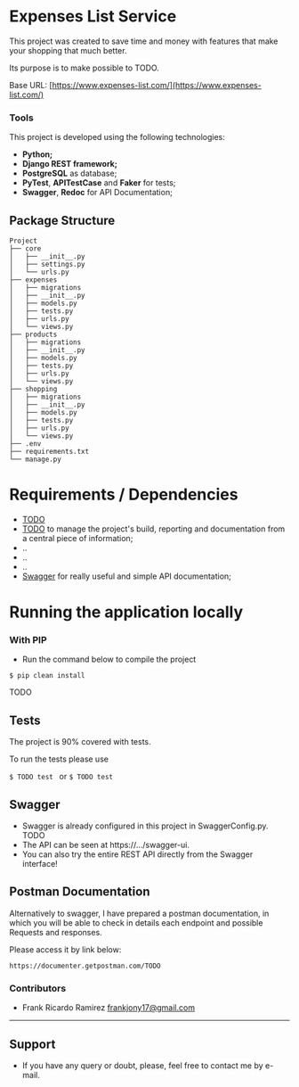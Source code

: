 # Expenses List Service
This project was created to save time and money with features that make your shopping that much better.

Its purpose is to make possible to TODO.

Base URL: [https://www.expenses-list.com/](https://www.expenses-list.com/)

### Tools

This project is developed using the following technologies:
- **Python;**
- **Django REST framework;**
- **PostgreSQL** as database;
- **PyTest**, **APITestCase** and **Faker** for tests;
- **Swagger**, **Redoc** for API Documentation;

## Package Structure

```
Project
├── core
│   ├── __init__.py
│   ├── settings.py
│   └── urls.py
├── expenses
│   ├── migrations
│   ├── __init__.py
│   ├── models.py
│   ├── tests.py
│   ├── urls.py
│   └── views.py
├── products
│   ├── migrations
│   ├── __init__.py
│   ├── models.py
│   ├── tests.py
│   ├── urls.py
│   └── views.py
├── shopping
│   ├── migrations
│   ├── __init__.py
│   ├── models.py
│   ├── tests.py
│   ├── urls.py
│   └── views.py
├── .env
├── requirements.txt
└── manage.py
```

# Requirements / Dependencies
- [TODO](https://www.python.com/pt_BR/download/)
- [TODO](https://todo.org/) to manage the project's build, reporting and documentation from a central piece of information;
- ..
- ..
- ..
- [Swagger](https://swagger.io/) for really useful and simple API documentation;

# Running the application locally

  ### With PIP  

- Run the command below to compile the project  

```
$ pip clean install
```

TODO

## Tests

The project is 90% covered with tests.

To run the tests please use

```$ TODO test ``` or ```$ TODO test```

## Swagger 
- Swagger is already configured in this project in SwaggerConfig.py. TODO
- The API can be seen at https://.../swagger-ui.
- You can also try the entire REST API directly from the Swagger interface!

## Postman Documentation

Alternatively to swagger, I have prepared a postman documentation, in which you will be able to check in details each endpoint and possible Requests and responses.

Please access it by link below:

```
https://documenter.getpostman.com/TODO
```

### Contributors

- Frank Ricardo Ramirez <frankjony17@gmail.com>

---


## Support

* If you have any query or doubt, please, feel free to contact me by e-mail.

